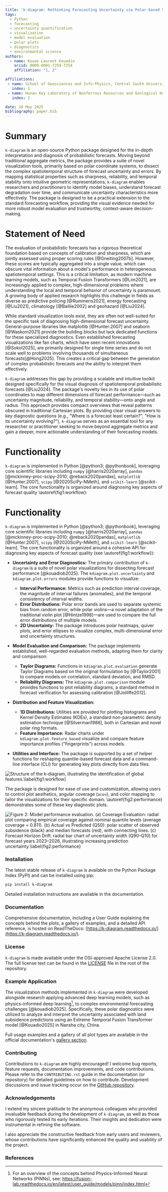 ```yaml
---
title: 'k-diagram: Rethinking Forecasting Uncertainty via Polar-based Visualization'
tags:
  - Python
  - forecasting
  - uncertainty quantification
  - visualization
  - model evaluation
  - polar plots
  - diagnostics
  - environmental science
authors:
  - name: Kouao Laurent Kouadio
    orcid: 0000-0001-7259-7254 
    affiliation: "1, 2" 

affiliations:
 - name: School of Geosciences and Info-Physics, Central South University, Changsha, Hunan, 410083, China
   index: 1
 - name: Hunan Key Laboratory of Nonferrous Resources and Geological Hazards Exploration, Changsha, Hunan, 410083, China
   index: 2

date: 10 May 2025 
bibliography: paper.bib
---
```


# Summary

`k-diagram` is an open-source Python package designed for the in-depth 
interpretation and diagnosis of probabilistic forecasts. Moving beyond 
traditional aggregate metrics, the package provides a suite of novel 
visualization tools, primarily based on polar coordinate systems, 
to dissect the complex spatiotemporal structure of forecast uncertainty and 
errors. By mapping statistical properties such as sharpness, reliability, 
and temporal stability onto intuitive geometric representations, `k-diagram` 
enables researchers and practitioners to identify model biases, understand 
forecast degradation over time, and communicate uncertainty characteristics 
more effectively. The package is designed to be a practical extension 
to the standard forecasting workflow, providing the visual evidence needed 
for more robust model evaluation and trustworthy, context-aware 
decision-making.

# Statement of Need

The evaluation of probabilistic forecasts has a rigorous theoretical 
foundation based on concepts of calibration and sharpness, which are 
jointly assessed using proper scoring rules [@Gneiting2007b]. However, 
these scores are typically aggregated into a single value, which can 
obscure vital information about a model's performance in heterogeneous 
spatiotemporal settings. This is a critical limitation, as modern machine 
learning models, such as Temporal Fusion Transformers [@Lim2021], 
are increasingly applied to complex, high-dimensional problems where 
understanding the local and temporal behavior of uncertainty is paramount. 
A growing body of applied research highlights this challenge in fields as 
diverse as predictive policing [@Rummens2021], energy forecasting [@Liu2021], 
climatology [@Baillie2002] and geohazard [@Liu2024].

While standard visualization tools exist, they are often not well-suited for the 
specific task of diagnosing high-dimensional forecast uncertainty. 
General-purpose libraries like matplotlib [@Hunter:2007] and seaborn 
[@Waskom2021] provide the building blocks but lack dedicated functions 
for these specialized diagnostics. Even established forecasting visualizations 
like fan charts, which have seen recent innovations [@Sokol2025], are 
primarily designed for single time series and do not scale well to 
problems involving thousands of simultaneous forecasts[@Hong2025]. This creates a 
critical gap between the generation of complex probabilistic forecasts 
and the ability to interpret them effectively.

`k-diagram` addresses this gap by providing a scalable and intuitive 
toolkit designed specifically for the visual diagnosis of spatiotemporal 
probabilistic forecasts [@Liu2024]. The package's novelty lies in its use of polar 
coordinates to map different dimensions of forecast performance—such as 
uncertainty magnitude, reliability, and temporal stability—onto angle and 
radius. This approach provides compact overviews that reveal patterns 
obscured in traditional Cartesian plots. By providing clear visual 
answers to key diagnostic questions (e.g., "Where is a forecast least certain?", 
"How is its uncertainty evolving?"), `k-diagram` serves as an essential tool 
for any researcher or practitioner seeking to move beyond aggregate metrics 
and gain a deeper, more actionable understanding of their forecasting models.

# Functionality

`k-diagram` is implemented in Python [@python3; @pythonbook], leveraging core scientific libraries
including `numpy` [@harris2020array], `pandas` [@mckinney-proc-scipy-2010; @reback2020pandas], 
`matplotlib` [@Hunter:2007], `scipy` [@2020SciPy-NMeth],
and `scikit-learn` [@scikit-learn]. The core functionality is organized around diagnosing 
key aspects of forecast quality \autoref{fig1:workflow}:

# Functionality

`k-diagram` is implemented in Python [@python3; @pythonbook], leveraging
core scientific libraries including `numpy` [@harris2020array],
`pandas` [@mckinney-proc-scipy-2010; @reback2020pandas],
`matplotlib` [@Hunter:2007], `scipy` [@2020SciPy-NMeth], and
`scikit-learn` [@scikit-learn]. The core functionality is organized
around a cohesive API for diagnosing key aspects of forecast quality
(see \autoref{fig1:workflow}):

  * **Uncertainty and Error Diagnostics:** The primary contribution
    of `k-diagram` is a suite of novel polar visualizations for
    dissecting forecast performance [@kouadiob2025]. The
    `kdiagram.plot.uncertainty` and `kdiagram.plot.errors` modules
    provide functions to visualize:

      * **Interval Performance:** Metrics such as prediction interval
        coverage, the magnitude of interval failures (anomalies), and
        the temporal consistency of interval widths.
      * **Error Distributions:** Polar error bands are used to separate
        systemic bias from random error, while polar violins—a novel
        adaptation of the traditional violin plot [@Hintze1998]—are
        used to compare the full error distributions of multiple models.
      * **2D Uncertainty:** The package introduces polar heatmaps, quiver
        plots, and error ellipses to visualize complex, multi-dimensional
        error and uncertainty structures.

  * **Model Evaluation and Comparison:** The package implements
    established, well-regarded evaluation methods, adapting them for
    clarity and comparison:

      * **Taylor Diagrams:** Functions in `kdiagram.plot.evaluation`
        generate Taylor Diagrams based on the original formulation by
        [@Taylor2001] to compare models on correlation, standard
        deviation, and RMSD.
      * **Reliability Diagrams:** The `kdiagram.plot.comparison` module
        provides functions to plot reliability diagrams, a standard method
        in forecast verification for assessing calibration [@Jolliffe2012].

  * **Distribution and Feature Visualization:**

      * **1D Distributions:** Utilities are provided for plotting
        histograms and Kernel Density Estimates (KDEs), a standard
        non-parametric density estimation technique [@Silverman1986],
        both in Cartesian and novel polar ring formats.
      * **Feature Importance:** Radar charts under `kdiagram.plot.feature_based`
        visualize and compare feature importance profiles ("fingerprints")
        across models.

  * **Utilities and Interface:** The package is supported by a 
    set of helper functions for reshaping quantile-based forecast data
    and a command-line interface (CLI) for generating key plots directly
    from data files.
    
![Structure of the k-diagram, illustrating the identification of global features.\label{fig1:workflow}](docs/source/_static/paper_fig1.png)

The package is designed for ease of use and customization, allowing
users to control plot aesthetics, angular coverage (`acov`), and color mapping
to tailor the visualizations for their specific domain. \autoref{fig2:performance} 
demonstrates some of these key diagnostic plots.

![Figure 2: Model performance evaluation. (a) Coverage Evaluation: radial plot comparing empirical coverage against nominal quantile levels (average coverage = 0.811). (b) Actual vs Predicted (Q50): polar scatter of observed subsidence (black) and median forecasts (red), with connecting lines. (c) Forecast Horizon Drift: radial bar chart of uncertainty width (Q90–Q10) for forecast years 2023–2026, illustrating increasing prediction uncertainty.\label{fig2:performance}](docs/source/_static/paper_fig2.png)

### Installation 

The latest stable release of `k-diagram` is available on the Python Package 
Index (PyPI) and can be installed using pip:

```bash
pip install k-diagram
```
Detailed installation instructions are available in the documentation.

### Documentation

Comprehensive documentation, including a User Guide explaining the concepts 
behind the plots, a gallery of examples, and a detailed API reference, 
is hosted on ReadTheDocs: [https://k-diagram.readthedocs.io/](https://k-diagram.readthedocs.io/).

### License

`k-diagram` is made available under the OSI-approved Apache License 2.0. The 
full license text can be found in the [LICENSE](https://github.com/earthai-tech/k-diagram/blob/main/LICENSE) 
file in the root of the repository.


### Example Application

The visualization methods implemented in `k-diagram` were developed
alongside research applying advanced deep learning models, such as
physics-informed deep learning[^1], to complex environmental
forecasting challenges [@kouadiob2025]. Specifically, these polar
diagnostics were utilized to analyze and interpret the uncertainty
associated with land subsidence predictions using an Extreme
Temporal Fusion Transformer model [@Kouadio2025] in Nansha city,
China.

Full usage examples and a gallery of all plot types are available in
the official documentation's
[gallery section](https://k-diagram.readthedocs.io/en/latest/gallery/uncertainty.html).

[^1]: For an overview of the concepts behind Physics-Informed Neural
      Networks (PINNs), see:
      <https://fusion-lab.readthedocs.io/en/latest/user_guide/models/pinn/index.html>


### Contributing

Contributions to `k-diagram` are highly encouraged\! I welcome bug reports, 
feature requests, documentation improvements, and code contributions. 
Please refer to the `CONTRIBUTING.rst` guide in the documentation (or repository) 
for detailed guidelines on how to contribute. Development discussions and 
issue tracking occur on the [GitHub repository](https://github.com/earthai-tech/k-diagram/issues).

### Acknowledgements

I extend my sincere gratitude to the anonymous colleagues who provided 
invaluable feedback during the development of `k-diagram`, as well as those 
who rigorously tested its early iterations. Their insights and dedication 
were instrumental in refining the software.

I also appreciate the constructive feedback from early users and 
reviewers, whose contributions have significantly enhanced the quality 
and usability of the project.


### References

